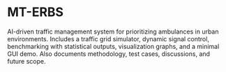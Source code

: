 # MT-ERBS
AI-driven traffic management system for prioritizing ambulances in urban environments. Includes a traffic grid simulator, dynamic signal control, benchmarking with statistical outputs, visualization graphs, and a minimal GUI demo. Also documents methodology, test cases, discussions, and future scope.
